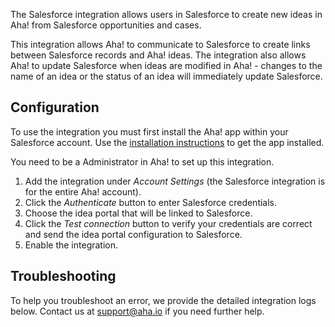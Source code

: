 The Salesforce integration allows users in Salesforce to create new ideas in Aha! from Salesforce opportunities and cases. 

This integration allows Aha! to communicate to Salesforce to create links between Salesforce records and Aha! ideas. The integration also allows Aha! to update Salesforce when ideas are modified in Aha! - changes to the name of an idea or the status of an idea will immediately update Salesforce.

## Configuration

To use the integration you must first install the Aha! app within your Salesforce account. Use the [installation instructions](http://support.aha.io/hc/en-us/articles/203880429) to get the app installed.

You need to be a Administrator in Aha! to set up this integration.

1. Add the integration under _Account Settings_ (the Salesforce integration is for the entire Aha! account).
2. Click the _Authenticate_ button to enter Salesforce credentials.
3. Choose the idea portal that will be linked to Salesforce.
3. Click the _Test connection_ button to verify your credentials are correct and send the idea portal configuration to Salesforce.
4. Enable the integration.

## Troubleshooting

To help you troubleshoot an error, we provide the detailed integration logs below. Contact us at support@aha.io if you need further help.